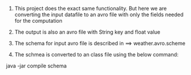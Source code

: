 1) This project does the exact same functionality. But here we are converting the input datafile to an avro file with only the fields needed for the computation

2) The output is also an avro file with String key and float value

3) The schema for input avro file is described in ==> weather.avro.scheme

4) The schmea is converted to an class file using the below command:

java -jar <location of avro-tools-1.11.0.jar> compile schema <location of schema file> <location where you want the class file to be created>
  
